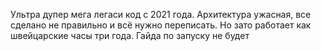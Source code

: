 Ультра дупер мега легаси код с 2021 года. Архитектура ужасная, все сделано не правильно и всё нужно переписать. Но зато работает как швейцарские часы три года. Гайда по запуску не будет
